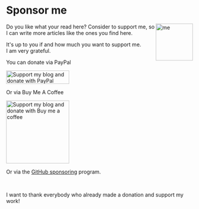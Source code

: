 # Sponsor me

<img style="float: right;" src="images/avatar.jpg" alt="me" width="100px">

Do you like what your read here? Consider to support me, so I can write more articles like the ones you find here.

It's up to you if and how much you want to support me.  
I am very grateful.

You can donate via PayPal

<a href="https://www.paypal.me/revdbrink" target="_blank"><img src="images/paypal.png" alt="Support my blog and donate with PayPal" width="170" height="36" data-canonical-src="https://pluspng.com/img-png/-460.png" style="max-width: 100%;"></a>

Or via Buy Me A Coffee

<a href="https://www.buymeacoffee.com/revdbrink" target="_blank"><img src="images/bmc_qr.png" alt="Support my blog and donate with Buy me a coffee" width="170"></a>

Or via the [GitHub sponsoring](https://github.com/sponsors/vdbrink) program.

<br>

I want to thank everybody who already made a donation and support my work!